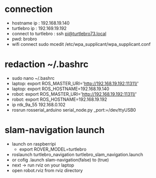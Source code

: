 # connection 
* hostname ip : 192.168.19.140
* turtlebro ip : 192.169.19.192
* connect to turtlebro : ssh pi@turtlebro73.local
* pwd: brobro
* wifi connect sudo mcedit /etc/wpa_supplicant/wpa_supplicant.conf
# redaction ~/.bashrc
* sudo nano ~/.bashrc
* laptop: export ROS_MASTER_URI='http://192.168.19.192:11311/'
* laptop: export ROS_HOSTNAME=192.168.19.140
* robot: export ROS_MASTER_URI='http://192.168.19.192:11311/'
* robot: export ROS_HOSTNAME=192.168.19.192
* ip ntk_9a_55 192.168.0.102
* rosrun rosserial_arduino serial_node.py _port:=/dev/ttyUSB0
# slam-navigation launch
* launch on raspberripi
  * export ROVER_MODEL=turtlebro
* roslaunch turtlebro_navigation turtlebro_slam_navigation.launch
* or cofig .launch slam-navigation(false) to (true)
* next -> run rviz on your laptop
* open robot.rviz from rviz directory
